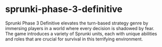 # sprunki-phase-3-definitive
Sprunki Phase 3 Definitive elevates the turn-based strategy genre by immersing players in a world where every decision is shadowed by fear. The game introduces a variety of Sprunki units, each with unique abilities and roles that are crucial for survival in this terrifying environment.
